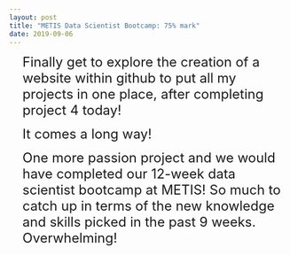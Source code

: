 ```yaml
---
layout: post
title: "METIS Data Scientist Bootcamp: 75% mark"
date: 2019-09-06
---
```


<ul>
<p><font size="5">Finally get to explore the creation of a website within github to put all my projects in one place, after completing project 4 today! </font></p>
  <p><font size="5">It comes a long way! </font></p>
<p><font size="5"> One more passion project and we would have completed our 12-week data scientist bootcamp at METIS!
So much to catch up in terms of the new knowledge and skills picked in the past 9 weeks. Overwhelming!</font></p>
</ul>
